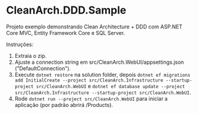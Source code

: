 # CleanArch.DDD.Sample
Projeto exemplo demonstrando Clean Architecture + DDD com ASP.NET Core MVC, Entity Framework Core e SQL Server.

Instruções:
1. Extraia o zip.
2. Ajuste a connection string em src/CleanArch.WebUI/appsettings.json ("DefaultConnection").
3. Execute `dotnet restore` na solution folder, depois `dotnet ef migrations add InitialCreate --project src/CleanArch.Infrastructure --startup-project src/CleanArch.WebUI` e `dotnet ef database update --project src/CleanArch.Infrastructure --startup-project src/CleanArch.WebUI`.
4. Rode `dotnet run --project src/CleanArch.WebUI` para iniciar a aplicação (por padrão abrirá /Products).
